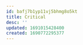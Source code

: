```yaml
---
id: bafj7b1yp11vj5bhmg8o5kt
title: Critical
desc: ''
updated: 1691015428400
created: 1690772295377
---
```

